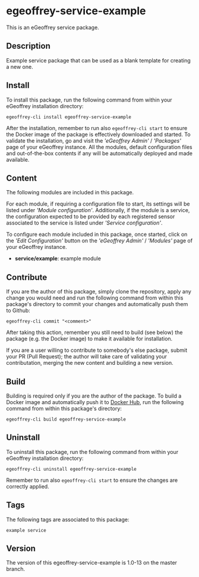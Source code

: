 # egeoffrey-service-example

This is an eGeoffrey service package.

## Description

Example service package that can be used as a blank template for creating a new one.

## Install

To install this package, run the following command from within your eGeoffrey installation directory:
```
egeoffrey-cli install egeoffrey-service-example
```
After the installation, remember to run also `egeoffrey-cli start` to ensure the Docker image of the package is effectively downloaded and started.
To validate the installation, go and visit the *'eGeoffrey Admin'* / *'Packages'* page of your eGeoffrey instance. All the modules, default configuration files and out-of-the-box contents if any will be automatically deployed and made available.
## Content

The following modules are included in this package.

For each module, if requiring a configuration file to start, its settings will be listed under *'Module configuration'*. Additionally, if the module is a service, the configuration expected to be provided by each registered sensor associated to the service is listed under *'Service configuration'*.

To configure each module included in this package, once started, click on the *'Edit Configuration'* button on the *'eGeoffrey Admin'* / *'Modules'* page of your eGeoffrey instance.
- **service/example**: example module

## Contribute

If you are the author of this package, simply clone the repository, apply any change you would need and run the following command from within this package's directory to commit your changes and automatically push them to Github:
```
egeoffrey-cli commit "<comment>"
```
After taking this action, remember you still need to build (see below) the package (e.g. the Docker image) to make it available for installation.

If you are a user willing to contribute to somebody's else package, submit your PR (Pull Request); the author will take care of validating your contributation, merging the new content and building a new version.

## Build

Building is required only if you are the author of the package. To build a Docker image and automatically push it to [Docker Hub](https://hub.docker.com/r/egeoffrey/egeoffrey-service-example), run the following command from within this package's directory:
```
egeoffrey-cli build egeoffrey-service-example
```

## Uninstall

To uninstall this package, run the following command from within your eGeoffrey installation directory:
```
egeoffrey-cli uninstall egeoffrey-service-example
```
Remember to run also `egeoffrey-cli start` to ensure the changes are correctly applied.
## Tags

The following tags are associated to this package:
```
example service
```

## Version

The version of this egeoffrey-service-example is 1.0-13 on the master branch.
